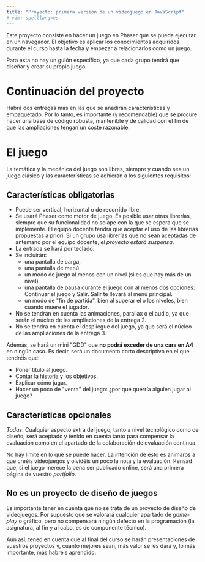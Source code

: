 ```yaml
---
title: "Proyecto: primera versión de un videojuego en JavaScript"
# vim: spelllang=es
---
```


Este proyecto consiste en hacer un juego en Phaser que se
pueda ejecutar en un navegador. El objetivo es aplicar los
conocimientos adquiridos durante el curso hasta la fecha y empezar a
relacionarlos como un juego.

Para esta no hay un guión específico,
ya que cada grupo tendrá que diseñar y crear su propio juego.

# Continuación del proyecto

Habrá dos entregas más en las que se
añadirán características y empaquetado. Por lo tanto, es importante (y
recomendable) que se procure hacer una base de código robusta, mantenible y de
calidad con el fin de que las ampliaciones tengan un coste razonable.

# El juego

La temática y la mecánica del juego son libres, siempre y cuando sea un juego clásico y las características se adhieran a
los siguientes requisitos:

## Características obligatorias

- Puede ser vertical, horizontal o de recorrido libre.
- Se usará Phaser como motor de juego. Es posible usar otras librerías, siempre
  que su funcionalidad no solape con la que se espera que se implemente. El
  equipo docente tendrá que aceptar el uso de las librerías propuestas a
  priori. Si un grupo usa librerías que no sean aceptadas de antemano por el
  equipo docente, *el proyecto estará suspensa*.
- La entrada se hará por teclado.
- Se incluirán:
    - una pantalla de carga,
    - una pantalla de menú
    - un modo de juego al menos con un nivel (si es que hay más de un nivel)
    - una pantalla de pausa durante el juego con al menos dos opciones: Continuar el juego y Salir. Salir te llevará al menú principal.
    - un modo de "fin de partida", bien al superar el o los niveles, bien cuando muere el jugador.
- No se tendrán en cuenta las animaciones, parallax o el audio, ya que serán el
  núcleo de las ampliaciones de la entrega 2.
- No se tendrá en cuenta el despliegue del juego, ya que será el núcleo de
  las ampliaciones de la entrega 3.

Además, se hará un mini "GDD" que **no podrá exceder de una cara en A4** en ningún caso. Es decir,
será un documento corto descriptivo en el que tendréis que:

- Poner título al juego.
- Contar la historia y los objetivos.
- Explicar cómo jugar.
- Hacer un poco de "venta" del juego: ¿por qué querría alguien jugar al juego?

## Características opcionales

*Todas*. Cualquier aspecto extra del juego, tanto a nivel tecnológico como de
diseño, será aceptado y tenido en cuenta tanto para compensar la evaluación
como en el apartado de la colaboración de evaluación continua.

No hay límite en lo que se puede hacer. La intención de esto es animaros a que
creéis videojuegos y olvidéis un poco la nota y la evaluación. Pensad que, si
el juego merece la pena ser publicado online, será una primera página de
vuestro *portfolio*.

## No es un proyecto de diseño de juegos

Es importante tener en cuenta que no se trata de un proyecto de diseño de
videojuegos. Por supuesto que se valorará cualquier apartado de  *game-play* o
gráfico, pero no compensará ningún defecto en la programación (la asignatura,
al fin y al cabo, es de componente técnico).

Aún así, tened en cuenta que al final del curso se harán presentaciones de
vuestros proyectos y, cuanto mejores sean, más valor se les dará y, lo más
importante, más habréis aprendido.
